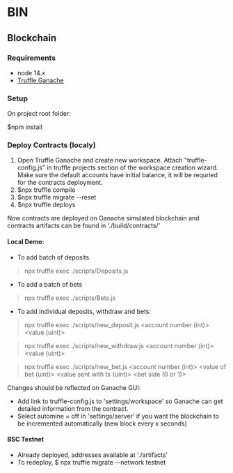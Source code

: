 # BIN 
## Blockchain
### Requirements
* node 14.x
* [Truffle Ganache](https://trufflesuite.com/ganache)

### Setup
On project root folder:

$npm install


### Deploy Contracts (localy)
1) Open Truffle Ganache and create new workspace. Attach "truffle-config.js" in truffle projects section of the workspace creation wizard. Make sure the default accounts have initial balance, it will be requried for the contracts deployment.
2) $npx truffle compile
3) $npx truffle migrate --reset
4) $npx truffle deploys

Now contracts are deployed on Ganache simulated blockchain and contracts artifacts can be found in './build/contracts/'

#### Local Demo:
* To add batch of deposits
> npx truffle exec ./scripts/Deposits.js
* To add a batch of bets
> npx truffle exec ./scripts/Bets.js
* To add individual deposits, withdraw and bets:
> npx truffle exec ./scripts/new_deposit.js <account number (int)> <value (uint)>

> npx truffle exec ./scripts/new_withdraw.js <account number (int)> <value (uint)>

> npx truffle exec ./scripts/new_bet.js <account number (int)> <value of bet (uint)> <value sent with tx (uint)> <bet side (0 or 1)>

Changes should be reflected on Ganache GUI:
* Add link to truffle-config.js to 'settings/workspace' so Ganache can get detailed information from the contract.
* Select automine = off in 'settings/server' if you want the blockchain to be incremented automatically (new block every x seconds)

#### BSC Testnet
* Already deployed, addresses available at './artifacts'
* To redeploy, $ npx truffle migrate --network testnet
